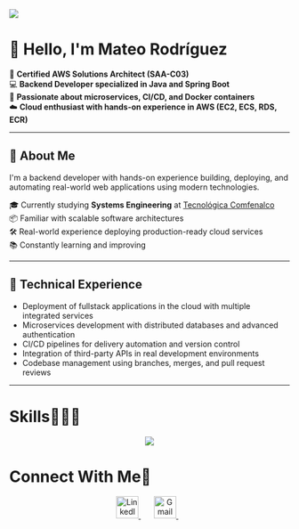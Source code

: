 <img src="https://gitlab.com/MateoRodriguez0/MateoRodriguez0/-/raw/main/115834477-dbab4500-a447-11eb-908a-139a6edaec5c.gif115834477-dbab4500-a447-11eb-908a-139a6edaec5c.gif">

# 👋 Hello, I'm Mateo Rodríguez 

🧠 **Certified AWS Solutions Architect (SAA-C03)**  
💻 **Backend Developer specialized in Java and Spring Boot**  
🐳 **Passionate about microservices, CI/CD, and Docker containers**  
☁️ **Cloud enthusiast with hands-on experience in AWS (EC2, ECS, RDS, ECR)**

---

## 🚀 About Me
I'm a backend developer with hands-on experience building, deploying, and automating real-world web applications using modern technologies.

🎓 Currently studying **Systems Engineering** at [Tecnológica Comfenalco](https://tecnologicocomfenalco.edu.co/)  
📦 Familiar with scalable software architectures  
🛠️ Real-world experience deploying production-ready cloud services  
📚 Constantly learning and improving

---

## 🚀 Technical Experience

- Deployment of fullstack applications in the cloud with multiple integrated services  
- Microservices development with distributed databases and advanced authentication  
- CI/CD pipelines for delivery automation and version control  
- Integration of third-party APIs in real development environments  
- Codebase management using branches, merges, and pull request reviews

---

# Skills👨🏻‍💻 
<p align="center">
  <a href="https://skillicons.dev">
    <img src="https://skillicons.dev/icons?i=java,spring,hibernate,eclipse,postman,mysql,postgres,git,github,html,css,js,tailwind,react,docker,aws,gcp,redis,maven"/>
  </a>
</p>

# Connect With Me🤝

<p align="center">
  <a href="https://www.linkedin.com/in/mateo-josue-rodriguez/" target="_blank">
    <img alt="LinkedIn" src="https://skillicons.dev/icons?i=linkedin" height="40" />
  </a>&nbsp;&nbsp;
  &nbsp;&nbsp;
  <a href="mailto:mateo204r@gmail.com">
    <img alt="Gmail" src="https://skillicons.dev/icons?i=gmail" height="40" />
  </a>&nbsp;&nbsp;
</p>
